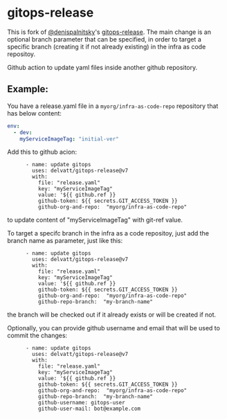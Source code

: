 # gitops-release

This is fork of [@denispalnitsky](https://github.com/DenisPalnitsky)'s [gitops-release](https://github.com/DenisPalnitsky/gitops-release). The main change is an optional branch parameter that can be specified, in order to target a specific branch (creating it if not already existing) in the infra as code repositoy.

Github action to update yaml files inside another github repository.



## Example:
You have a release.yaml file in a `myorg/infra-as-code-repo` repository that has below content:

``` yaml
env:
  - dev:
    myServiceImageTag: "initial-ver"
```

Add this to github acion:

```
      - name: update gitops
        uses: delvatt/gitops-release@v7
        with:
          file: "release.yaml"
          key: "myServiceImageTag"
          value: '${{ github.ref }}
          github-token: ${{ secrets.GIT_ACCESS_TOKEN }}
          github-org-and-repo:  "myorg/infra-as-code-repo"
```
to update content of "myServiceImageTag" with git-ref value.

To target a specifc branch in the infra as a code repositoy, just add the branch name as parameter, just like this:
```
      - name: update gitops
        uses: delvatt/gitops-release@v7
        with:
          file: "release.yaml"
          key: "myServiceImageTag"
          value: '${{ github.ref }}
          github-token: ${{ secrets.GIT_ACCESS_TOKEN }}
          github-org-and-repo:  "myorg/infra-as-code-repo"
          github-repo-branch:  "my-branch-name"
```
the branch will be checked out if it already exists or will be created if not.

Optionally, you can provide github username and email that will be used to commit the changes:
```
      - name: update gitops
        uses: delvatt/gitops-release@v7
        with:
          file: "release.yaml"
          key: "myServiceImageTag"
          value: '${{ github.ref }}
          github-token: ${{ secrets.GIT_ACCESS_TOKEN }}
          github-org-and-repo:  "myorg/infra-as-code-repo"
          github-repo-branch:  "my-branch-name"
          github-username: gitops-user
          github-user-mail: bot@example.com
```
